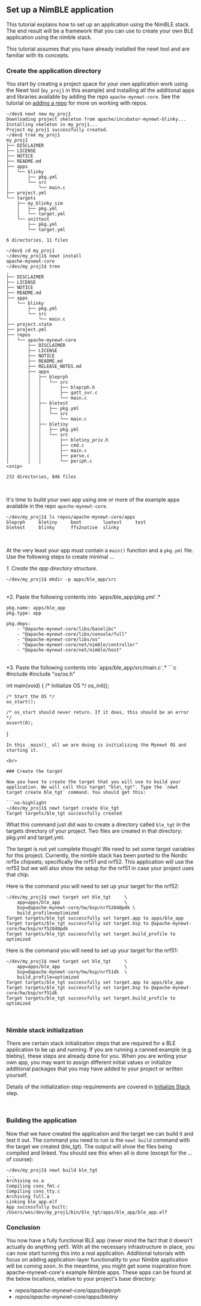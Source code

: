 ## Set up a NimBLE application

This tutorial explains how to set up an application using the NimBLE stack. The end result will be a framework that you can use to create your own BLE application using the nimble stack.

This tutorial assumes that you have already installed the newt tool and are familiar with its concepts.


### Create the application directory

You start by creating a project space for your own application work using the Newt tool (`my_proj1` in this example) and installing all the additional apps and libraries available by adding the repo `apache-mynewt-core`. See the tutorial on [adding a repo](../../os/tutorials/repo/add_repos.md) for more on working with repos.

```
~/dev$ newt new my_proj1
Downloading project skeleton from apache/incubator-mynewt-blinky...
Installing skeleton in my_proj1...
Project my_proj1 successfully created.
~/dev$ tree my_proj1
my_proj1
├── DISCLAIMER
├── LICENSE
├── NOTICE
├── README.md
├── apps
│   └── blinky
│       ├── pkg.yml
│       └── src
│           └── main.c
├── project.yml
└── targets
    ├── my_blinky_sim
    │   ├── pkg.yml
    │   └── target.yml
    └── unittest
        ├── pkg.yml
        └── target.yml

6 directories, 11 files
    
~/dev$ cd my_proj1
~/dev/my_proj1$ newt install
apache-mynewt-core
~/dev/my_proj1$ tree
.
├── DISCLAIMER
├── LICENSE
├── NOTICE
├── README.md
├── apps
│   └── blinky
│       ├── pkg.yml
│       └── src
│           └── main.c
├── project.state
├── project.yml
├── repos
│   └── apache-mynewt-core
│       ├── DISCLAIMER
│       ├── LICENSE
│       ├── NOTICE
│       ├── README.md
│       ├── RELEASE_NOTES.md
│       ├── apps
│       │   ├── bleprph
│       │   │   └── src
│       │   │       ├── bleprph.h
│       │   │       ├── gatt_svr.c
│       │   │       └── main.c
│       │   ├── bletest
│       │   │   ├── pkg.yml
│       │   │   └── src
│       │   │       └── main.c
│       │   ├── bletiny
│       │   │   ├── pkg.yml
│       │   │   └── src
│       │   │       ├── bletiny_priv.h
│       │   │       ├── cmd.c
│       │   │       ├── main.c
│       │   │       ├── parse.c
│       │   │       └── periph.c
<snip>

232 directories, 846 files
```

<br>

It's time to build your own app using one or more of the example apps available in the repo `apache-mynewt-core`. 

```
~/dev/my_proj1$ ls repos/apache-mynewt-core/apps
bleprph		bletiny		boot		luatest		test
bletest		blinky		ffs2native	slinky
```

<br>

At the very least your app must contain a `main()` function and a `pkg.yml` file.  Use the following steps to create minimal ...

*1. Create the app directory structure.*
```no-highlight
~/dev/my_proj1$ mkdir -p apps/ble_app/src
```
<br>
*2. Paste the following contents into `apps/ble_app/pkg.yml`.*

```no-highlight
pkg.name: apps/ble_app
pkg.type: app

pkg.deps:
    - "@apache-mynewt-core/libs/baselibc"
    - "@apache-mynewt-core/libs/console/full"
    - "@apache-mynewt-core/libs/os"
    - "@apache-mynewt-core/net/nimble/controller"
    - "@apache-mynewt-core/net/nimble/host"
```
<br>
*3. Paste the following contents into `apps/ble_app/src/main.c`.*
```c
#include <assert.h>
#include "os/os.h"

int
main(void)
{
    /* Initialize OS */
    os_init();

    /* Start the OS */
    os_start();

    /* os_start should never return. If it does, this should be an error */
    assert(0);
}
```
In this _main()_ all we are doing is initializing the Mynewt OS and starting it.

<br>

### Create the target

Now you have to create the target that you will use to build your application. We will call this target "ble\_tgt". Type the `newt target create ble_tgt` command. You should get this:

```no-highlight
~/dev/my_proj1$ newt target create ble_tgt
Target targets/ble_tgt successfully created
```

What this command just did was to create a directory called `ble_tgt` in the targets directory of your project. Two files are created in that directory: pkg.yml and target.yml.

The target is not yet complete though! We need to set some target variables for this project. Currently, the nimble stack has been ported to the Nordic nrf5x chipsets; specifically the nrf51 and nrf52. This application will use the nrf52 but we will also show the setup for the nrf51 in case your project uses that chip.

Here is the command you will need to set up your target for the nrf52:

```no-highlight
~/dev/my_proj1$ newt target set ble_tgt     \
    app=apps/ble_app                        \
    bsp=@apache-mynewt-core/hw/bsp/nrf52840pdk \
    build_profile=optimized
Target targets/ble_tgt successfully set target.app to apps/ble_app
Target targets/ble_tgt successfully set target.bsp to @apache-mynewt-core/hw/bsp/nrf52840pdk
Target targets/ble_tgt successfully set target.build_profile to optimized
```

Here is the command you will need to set up your target for the nrf51:

```no-highlight
~/dev/my_proj1$ newt target set ble_tgt     \
    app=apps/ble_app                        \
    bsp=@apache-mynewt-core/hw/bsp/nrf51dk  \
    build_profile=optimized
Target targets/ble_tgt successfully set target.app to apps/ble_app
Target targets/ble_tgt successfully set target.bsp to @apache-mynewt-core/hw/bsp/nrf51dk
Target targets/ble_tgt successfully set target.build_profile to optimized
```

<br>

### Nimble stack initialization

There are certain stack initialization steps that are required for a BLE application to be up and running. If you are running a canned example (e.g. bletiny), these steps are already done for you. When you are writing your own app, you may want to assign different initial values or initialize additional packages that you may have added to your project or written yourself. 

Details of the initialization step requirements are covered in [Initialize Stack](ini_stack/ble_ini_intro.md) step.

<br>

### Building the application

Now that we have created the application and the target we can build it and test it out. The command you need to run is the `newt build` command with the target we created (_ble\_tgt_). The output will show the files being compiled and linked. You should see this when all is done (except for the _..._ of course):

```no-highlight
~/dev/my_proj1$ newt build ble_tgt
...
Archiving os.a
Compiling cons_fmt.c
Compiling cons_tty.c
Archiving full.a
Linking ble_app.elf
App successfully built: /Users/wes/dev/my_proj1/bin/ble_tgt/apps/ble_app/ble_app.elf
```

### Conclusion

You now have a fully functional BLE app (never mind the fact that it doesn't
actually do anything yet!).  With all the necessary infrastructure in place,
you can now start turning this into a real application.  Additional tutorials
with focus on adding application-layer functionality to your Nimble application
will be coming soon.  In the meantime, you might get some inspiration from
apache-mynewt-core's example Nimble apps.  These apps can be found at the below locations, relative to your project's base directory:

* _repos/apache-mynewt-core/apps/bleprph_
* _repos/apache-mynewt-core/apps/bletiny_
